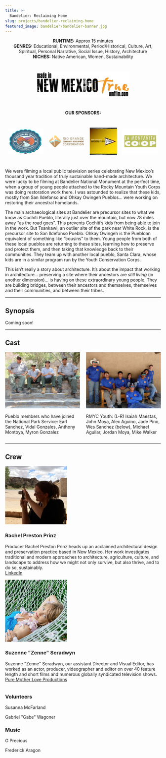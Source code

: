 ```yaml
---
title: >-
  Bandelier: Reclaiming Home
slug: projects/bandelier-reclaiming-home
featured_image: bandelier/bandelier-banner.jpg
---
```


<p style="text-align: center;">
  <strong>RUNTIME:</strong> Approx 15 minutes<br>
  <strong>GENRES:</strong> Educational, Environmental, Period/Historical, Culture, Art, Spiritual, Personal Narrative, Social Issue, History, Architecture<br>
  <strong>NICHES:</strong> Native American, Women, Sustainability
</p>

<div style="display: flex; flex-direction: row; align-items:center; justify-content: center; margin: 2rem auto;">
  <span class="image fit" style="padding: 0.5rem; max-width: 300px;"><img src="/images/logos/nmtrue.jpg" alt="NM True Film"></span>
</div>

<!-- Placeholder for YouTube Video
<div class="videoWrapper" style="margin-bottom: 2rem;">
  <iframe width="560" height="315" src="https://www.youtube.com/embed/f9gkoxn1Zng" frameborder="0" allow="autoplay; encrypted-media" allowfullscreen></iframe>
</div>
-->

<p style="text-align: center; text-transform: uppercase;"><strong>Our Sponsors:</strong></p>

<div style="display: flex; flex-direction: row; align-items:center; justify-content: center; margin: 2rem auto;">
  <span class="image fit" style="padding: 0.5rem; max-width: 200px;"><img src="/images/logos/NRGNHA.jpg" alt="Northern Rio Grande National Heritage Area"></span>
  <span class="image fit" style="padding: 0.5rem; max-width: 200px;"><img src="/images/logos/RGCDC.jpg" alt="Rio Grande Community Development Corporation"></span>
  <span class="image fit" style="padding: 0.5rem; max-width: 200px;"><img src="/images/logos/nmwif.jpg" alt="New Mexico Women in Film"></span>
  <span class="image fit" style="padding: 0.5rem; max-width: 200px;"><img src="/images/logos/la-montanita-coop.jpg" alt="La Montañita Co-Op"></span>
</div>

We were filming a local public television series celebrating New Mexico’s thousand year tradition of truly sustainable hand-made architecture. We were lucky to be filming at Bandelier National Monument at the perfect time, when a group of young people attached to the Rocky Mountain Youth Corps was doing restoration work there. I was astounded to realize that these kids, mostly from San Ildefonso and Ohkay Owingeh Pueblos… were working on restoring their ancestral homelands.

The main archaeological sites at Bandelier are precursor sites to what we know as Cochiti Pueblo, literally just over the mountain, but now 78 miles away “as the road goes”. This prevents Cochiti’s kids from being able to join in the work. But Tsankawi, an outlier site of the park near White Rock, is the precursor site to San Ildefonso Pueblo. Ohkay Owingeh is the Puebloan equivalent of something like “cousins” to them. Young people from both of these local pueblos are returning to these sites, learning how to preserve and protect them, and then taking that knowledge back to their communities. They team up with another local pueblo, Santa Clara, whose kids are in a similar program run by the Youth Conservation Corps.

This isn’t really a story about architecture. It’s about the impact that working in architecture... preserving a site where their ancestors are *still living* (in another dimension)...  is having on these extraordinary young people. They are building bridges, between their ancestors and themselves, themselves and their communities, and between their tribes.

<hr class="major" />

## Synopsis

Coming soon!

<hr class="major" />

## Cast

<div style="display: flex; flex-direction: row; justify-content: space-between;">
  <div style="width: 48%">
    <span class="image fit">
      <img src="/images/bandelier/pueblo-nps_earl-vidal-anthony-myron.jpg" alt="Crew photo">
    </span>
    <p class="caption">Pueblo members who have joined the National Park Service: Earl Sanchez, Vidal Gonzales, Anthony Montoya, Myron Gonzalez</p>
  </div>
  <div style="width: 48%">
    <span class="image fit">
      <img src="/images/bandelier/rmyc-youth.jpg" alt="Crew photo">
    </span>
    <p class="caption">RMYC Youth: (L-R) Isaiah Maestas, John Moya, Alex Aguino, Jade Pino, Wes Sanchez (below), Michael Aguilar, Jordan Moya, Mike Walker</p>
  </div>
</div>

<hr class="major" />

## Crew

<section class="crew-block" style="display: flex; flex-direction: column;">
  <div class="crew">
    <span class="image left"><img src="/images/emergence/acoma.jpg" alt="Rachel at Acoma" style="max-width: 200px;"></span>
    <div>
      <h3>Rachel Preston Prinz</h3>
      <p>Producer Rachel Preston Prinz heads up an acclaimed architectural design and preservation practice based in New Mexico. Her work investigates traditional and modern approaches to architecture, agriculture, culture, and landscape to address how we might not only survive, but also thrive, and to do so, sustainably.<br><a href="https://www.linkedin.com/in/rachelprestonprinz">LinkedIn</a></p>
    </div>
  </div>
  <div class="crew">
    <span class="image left"><img src="/images/misc/zenne-headshot.jpg" alt="Zenne" style="max-width: 200px;"></span>
    <div>
      <h3>Suzenne "Zenne" Seradwyn</h3>
      <p>Suzenne "Zenne" Seradwyn, our assistant Director and Visual Editor, has worked as an actor, producer, videographer and editor on over 40 feature length and short films and numerous globally syndicated television shows.<br><a href="http://www.puremotherlove.com">Pure Mother Love Productions</a></p>
    </div>
  </div>
  <div>
    <h3>Volunteers</h3>
    <p>Susanna McFarland</p>
    <p>Gabriel "Gabe" Wagoner</p>
    <h3>Music</h3>
    <p>G Precious</p>
    <p>Frederick Aragon</p>
  </div>
</section>
